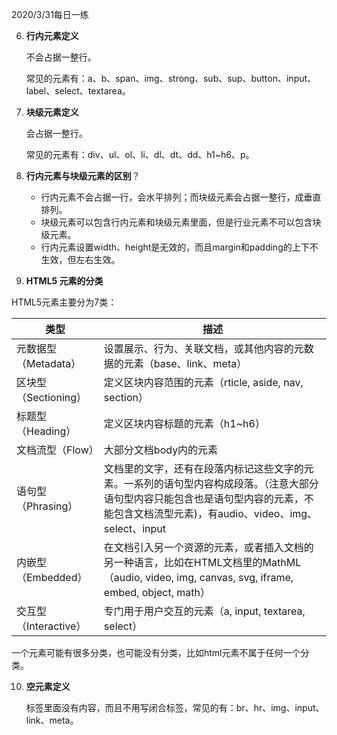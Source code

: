 2020/3/31每日一练

6. **行内元素定义**

   不会占据一整行。

   常见的元素有：a、b、span、img、strong、sub、sup、button、input、label、select、textarea。

7. **块级元素定义**

   会占据一整行。

   常见的元素有：div、ul、ol、li、dl、dt、dd、h1~h6、p。

8. **行内元素与块级元素的区别**？

   - 行内元素不会占据一行，会水平排列；而块级元素会占据一整行，成垂直排列。
   - 块级元素可以包含行内元素和块级元素里面，但是行业元素不可以包含块级元素。
   - 行内元素设置width、height是无效的，而且margin和padding的上下不生效，但左右生效。

9.  **HTML5 元素的分类**

   HTML5元素主要分为7类：

   | **类型**              | **描述**                                                     |
   | --------------------- | ------------------------------------------------------------ |
   | 元数据型（Metadata）  | 设置展示、行为、关联文档，或其他内容的元数据的元素（base、link、meta） |
   | 区块型（Sectioning）  | 定义区块内容范围的元素（rticle, aside, nav, section）        |
   | 标题型（Heading）     | 定义区块内容标题的元素（h1~h6）                              |
   | 文档流型（Flow）      | 大部分文档body内的元素                                       |
   | 语句型（Phrasing）    | 文档里的文字，还有在段落内标记这些文字的元素。一系列的语句型内容构成段落。（注意大部分语句型内容只能包含也是语句型内容的元素，不能包含文档流型元素)，有audio、video、img、select、input |
   | 内嵌型（Embedded）    | 在文档引入另一个资源的元素，或者插入文档的另一种语言，比如在HTML文档里的MathML（audio, video, img, canvas, svg, iframe, embed, object, math） |
   | 交互型（Interactive） | 专门用于用户交互的元素（a, input, textarea, select）         |

   一个元素可能有很多分类，也可能没有分类，比如html元素不属于任何一个分类。

10. **空元素定义**     

     标签里面没有内容，而且不用写闭合标签，常见的有：br、hr、img、input、link、meta。

